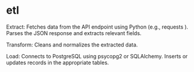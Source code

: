 # etl

Extract:
Fetches data from the API endpoint using Python (e.g., requests ).
Parses the JSON response and extracts relevant fields.

Transform:
Cleans and normalizes the extracted data.

Load:
Connects to PostgreSQL using psycopg2 or SQLAlchemy.
Inserts or updates records in the appropriate tables.
